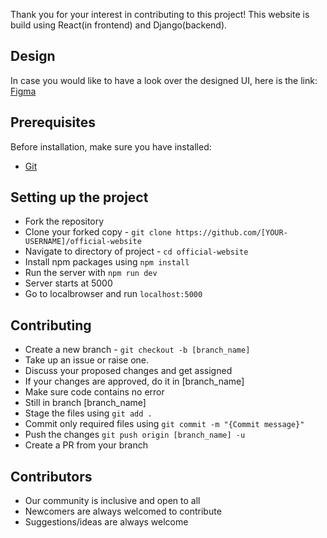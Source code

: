 Thank you for your interest in contributing to this project! This website is build using React(in frontend) and Django(backend). 

## Design
In case you would like to have a look over the designed UI, here is the link: [Figma](https://www.figma.com/file/hsyaeH7PnejILiTzcEYJ8V/OpInCo?node-id=730%3A6542)

## Prerequisites
Before installation, make sure you have installed: 
- [Git](https://git-scm.com/downloads)


## Setting up the project
- Fork the repository
- Clone your forked copy - `git clone https://github.com/[YOUR-USERNAME]/official-website`
- Navigate to directory of project - `cd official-website`
- Install npm packages using `npm install`
- Run the server with `npm run dev`
- Server starts at 5000
- Go to localbrowser and run `localhost:5000`

## Contributing
- Create a new branch - `git checkout -b [branch_name]`
- Take up an issue or raise one.
- Discuss your proposed changes and get assigned
- If your changes are approved, do it in [branch_name]
- Make sure code contains no error
- Still in branch [branch_name]
- Stage the files using `git add .`
- Commit only required files using `git commit -m "{Commit message}"`
- Push the changes `git push origin [branch_name] -u`
- Create a PR from your branch 

## Contributors
- Our community is inclusive and open to all
- Newcomers are always welcomed to contribute
- Suggestions/ideas are always welcome


